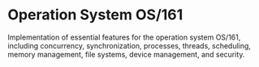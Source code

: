 # Operation System OS/161

Implementation of essential features for the operation system OS/161, including concurrency, synchronization, processes, threads, scheduling, memory management, file systems, device management, and security.
